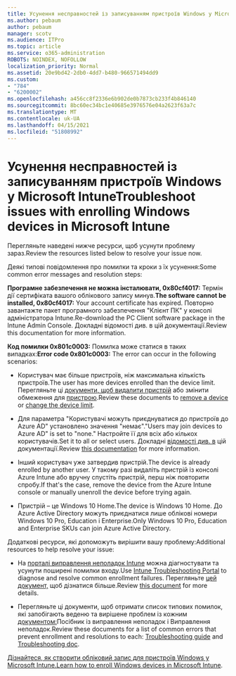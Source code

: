 ```yaml
---
title: Усунення несправностей із записуванням пристроїв Windows у Microsoft Intune
ms.author: pebaum
author: pebaum
manager: scotv
ms.audience: ITPro
ms.topic: article
ms.service: o365-administration
ROBOTS: NOINDEX, NOFOLLOW
localization_priority: Normal
ms.assetid: 20e9bd42-2db0-4dd7-b480-966571494dd9
ms.custom:
- "784"
- "6200002"
ms.openlocfilehash: a456cc8f2336e6b902de0b7873cb233f4b846140
ms.sourcegitcommit: 8bc60ec34bc1e40685e3976576e04a2623f63a7c
ms.translationtype: MT
ms.contentlocale: uk-UA
ms.lasthandoff: 04/15/2021
ms.locfileid: "51808992"
---
```

# <a name="troubleshoot-issues-with-enrolling-windows-devices-in-microsoft-intune"></a><span data-ttu-id="6a23d-102">Усунення несправностей із записуванням пристроїв Windows у Microsoft Intune</span><span class="sxs-lookup"><span data-stu-id="6a23d-102">Troubleshoot issues with enrolling Windows devices in Microsoft Intune</span></span>

<span data-ttu-id="6a23d-103">Перегляньте наведені нижче ресурси, щоб усунути проблему зараз.</span><span class="sxs-lookup"><span data-stu-id="6a23d-103">Review the resources listed below to resolve your issue now.</span></span>
  
<span data-ttu-id="6a23d-104">Деякі типові повідомлення про помилки та кроки з їх усунення:</span><span class="sxs-lookup"><span data-stu-id="6a23d-104">Some common error messages and resolution steps:</span></span>
  
 <span data-ttu-id="6a23d-105">**Програмне забезпечення не можна інсталювати, 0x80cf4017:** Термін дії сертифіката вашого облікового запису минув.</span><span class="sxs-lookup"><span data-stu-id="6a23d-105">**The software cannot be installed, 0x80cf4017:** Your account certificate has expired.</span></span> <span data-ttu-id="6a23d-106">Повторно завантажте пакет програмного забезпечення "Клієнт ПК" у консолі адміністратора Intune.</span><span class="sxs-lookup"><span data-stu-id="6a23d-106">Re-download the PC Client software package in the Intune Admin Console.</span></span> <span data-ttu-id="6a23d-107">Докладні відомості див. в цій документації.</span><span class="sxs-lookup"><span data-stu-id="6a23d-107">Review this documentation for more information.</span></span>
  
 <span data-ttu-id="6a23d-108">**Код помилки 0x801c0003:** Помилка може статися в таких випадках:</span><span class="sxs-lookup"><span data-stu-id="6a23d-108">**Error code 0x801c0003:** The error can occur in the following scenarios:</span></span>
  
-  <span data-ttu-id="6a23d-109">Користувач має більше пристроїв, ніж максимальна кількість пристроїв.</span><span class="sxs-lookup"><span data-stu-id="6a23d-109">The user has more devices enrolled than the device limit.</span></span> <span data-ttu-id="6a23d-110">Перегляньте ці [документи, щоб видалити пристрій](https://docs.microsoft.com/intune/devices-wipe) або змінити обмеження для [пристрою](https://docs.microsoft.com/intune/enrollment-restrictions-set#set-device-limit-restrictions).</span><span class="sxs-lookup"><span data-stu-id="6a23d-110">Review these documents to [remove a device](https://docs.microsoft.com/intune/devices-wipe) or [change the device limit](https://docs.microsoft.com/intune/enrollment-restrictions-set#set-device-limit-restrictions).</span></span>

-  <span data-ttu-id="6a23d-111">Для параметра "Користувачі можуть приєднуватися до пристроїв до Azure AD" установлено значення "немає".</span><span class="sxs-lookup"><span data-stu-id="6a23d-111">"Users may join devices to Azure AD" is set to "none."</span></span> <span data-ttu-id="6a23d-112">Настройте її для всіх або кількох користувачів.</span><span class="sxs-lookup"><span data-stu-id="6a23d-112">Set it to all or select users.</span></span> <span data-ttu-id="6a23d-113">Докладні [відомості див. в](https://docs.microsoft.com/azure/active-directory/device-management-azure-portal#configure-device-settings) цій документації.</span><span class="sxs-lookup"><span data-stu-id="6a23d-113">Review [this documentation](https://docs.microsoft.com/azure/active-directory/device-management-azure-portal#configure-device-settings) for more information.</span></span>

-  <span data-ttu-id="6a23d-114">Інший користувач уже затвердив пристрій.</span><span class="sxs-lookup"><span data-stu-id="6a23d-114">The device is already enrolled by another user.</span></span> <span data-ttu-id="6a23d-115">У такому разі видаліть пристрій із консолі Azure Intune або вручну спустіть пристрій, перш ніж повторити спробу.</span><span class="sxs-lookup"><span data-stu-id="6a23d-115">If that's the case, remove the device from the Azure Intune console or manually unenroll the device before trying again.</span></span>

-  <span data-ttu-id="6a23d-116">Пристрій – це Windows 10 Home.</span><span class="sxs-lookup"><span data-stu-id="6a23d-116">The device is Windows 10 Home.</span></span> <span data-ttu-id="6a23d-117">До Azure Active Directory можуть приєднатися лише облікові номери Windows 10 Pro, Education і Enterprise.</span><span class="sxs-lookup"><span data-stu-id="6a23d-117">Only Windows 10 Pro, Education and Enterprise SKUs can join Azure Active Directory.</span></span>

<span data-ttu-id="6a23d-118">Додаткові ресурси, які допоможуть вирішити вашу проблему:</span><span class="sxs-lookup"><span data-stu-id="6a23d-118">Additional resources to help resolve your issue:</span></span>
  
-  <span data-ttu-id="6a23d-119">На [порталі виправлення неполадок Intune](https://devicemanagement.microsoft.com/#blade/Microsoft_Intune_DeviceSettings/TroubleshootBlade) можна діагностувати та усунути поширені помилки входу.</span><span class="sxs-lookup"><span data-stu-id="6a23d-119">Use [Intune Troubleshooting Portal](https://devicemanagement.microsoft.com/#blade/Microsoft_Intune_DeviceSettings/TroubleshootBlade) to diagnose and resolve common enrollment failures.</span></span> <span data-ttu-id="6a23d-120">Перегляньте [цей документ,](https://docs.microsoft.com/intune/help-desk-operators) щоб дізнатися більше.</span><span class="sxs-lookup"><span data-stu-id="6a23d-120">Review [this document](https://docs.microsoft.com/intune/help-desk-operators) for more details.</span></span>

-  <span data-ttu-id="6a23d-121">Перегляньте ці документи, щоб отримати список типових помилок, які [](https://support.microsoft.com/help/4089533/troubleshooting-windows-device-enrollment-problems-in-microsoft-intune) запобігають веденю та вирішене проблем із кожним [документом:](https://docs.microsoft.com/troubleshoot/mem/intune/troubleshoot-device-enrollment-in-intune)Посібник із виправлення неполадок і Виправлення неполадок.</span><span class="sxs-lookup"><span data-stu-id="6a23d-121">Review these documents for a list of common errors that prevent enrollment and resolutions to each: [Troubleshooting guide](https://support.microsoft.com/help/4089533/troubleshooting-windows-device-enrollment-problems-in-microsoft-intune) and [Troubleshooting doc](https://docs.microsoft.com/troubleshoot/mem/intune/troubleshoot-device-enrollment-in-intune).</span></span>

<span data-ttu-id="6a23d-122">[Дізнайтеся, як створити обліковий запис для пристроїв Windows у Microsoft Intune.](https://docs.microsoft.com/intune/windows-enroll)</span><span class="sxs-lookup"><span data-stu-id="6a23d-122">[Learn how to enroll Windows devices in Microsoft Intune](https://docs.microsoft.com/intune/windows-enroll).</span></span>
